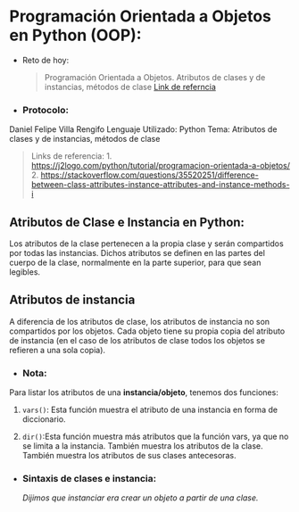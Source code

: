 # Programación Orientada a Objetos en Python (OOP):

+ Reto de hoy:
   >Programación Orientada a Objetos. Atributos de clases y de instancias, métodos de clase
   [Link de referncia](https://j2logo.com/python/tutorial/programacion-orientada-a-objetos/)
+ ### Protocolo:
 Daniel Felipe Villa Rengifo
 Lenguaje Utilizado: Python
 Tema: Atributos de clases y de instancias, métodos de clase
   > Links de referencia:
     1. https://j2logo.com/python/tutorial/programacion-orientada-a-objetos/
      2. https://stackoverflow.com/questions/35520251/difference-between-class-attributes-instance-attributes-and-instance-methods-i

## Atributos de Clase e Instancia en Python:

 Los atributos de la clase pertenecen a la propia clase y serán compartidos por todas las instancias. Dichos atributos se definen en las partes del cuerpo de la clase, normalmente en la parte superior, para que sean legibles.

## Atributos de instancia

A diferencia de los atributos de clase, los atributos de instancia no son compartidos por los objetos. Cada objeto tiene su propia copia del atributo de instancia (en el caso de los atributos de clase todos los objetos se refieren a una sola copia).

+ ### Nota:
 Para listar los atributos de una __instancia/objeto__, tenemos dos funciones:
   
   1. ``vars()``: Esta función muestra el atributo de una          instancia en forma de diccionario.

   2. ``dir()``:Esta función muestra más atributos que la         función vars, ya que no se limita a la instancia.        También muestra los atributos de la clase. También       muestra los atributos de sus clases antecesoras.


+ ### Sintaxis de clases e instancia:
   _Dijimos que instanciar era crear un objeto a partir de una clase._




